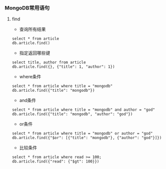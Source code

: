 ### MongoDB常用语句

1. find
    - 查询所有结果

    ```
    select * from article
    db.article.find()
    ```
    - 指定返回哪些键

    ```
    select title, author from article
    db.article.find({}, {"title": 1, "author": 1})
    ```
    - where条件

    ```
    select * from article where title = "mongodb"
    db.article.find({"title": "mongodb"})
    ```
    - and条件

    ```
    select * from article where title = "mongodb" and author = "god"
    db.article.find({"title": "mongodb", "author": "god"})
    ```
    - or条件

    ```
    select * from article where title = "mongodb" or author = "god"
    db.article.find({"$or": [{"title": "mongodb"}, {"author": "god"}]})
    ```
    - 比较条件

    ```
    select * from article where read >= 100;
    db.article.find({"read": {"$gt": 100}})
    ```